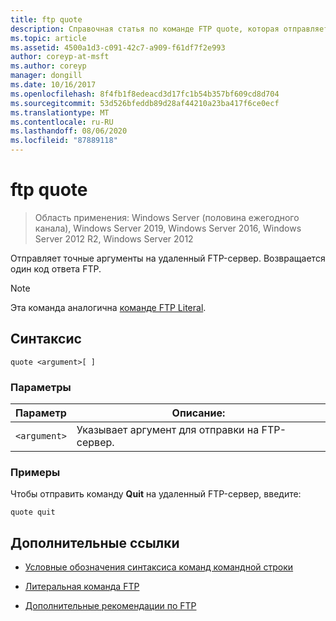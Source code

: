 ```yaml
---
title: ftp quote
description: Справочная статья по команде FTP quote, которая отправляет точные аргументы на удаленный FTP-сервер.
ms.topic: article
ms.assetid: 4500a1d3-c091-42c7-a909-f61df7f2e993
author: coreyp-at-msft
ms.author: coreyp
manager: dongill
ms.date: 10/16/2017
ms.openlocfilehash: 8f4fb1f8edeacd3d17fc1b54b357bf609cd8d704
ms.sourcegitcommit: 53d526bfeddb89d28af44210a23ba417f6ce0ecf
ms.translationtype: MT
ms.contentlocale: ru-RU
ms.lasthandoff: 08/06/2020
ms.locfileid: "87889118"
---
```

# <a name="ftp-quote"></a>ftp quote

> Область применения: Windows Server (половина ежегодного канала), Windows Server 2019, Windows Server 2016, Windows Server 2012 R2, Windows Server 2012

Отправляет точные аргументы на удаленный FTP-сервер. Возвращается один код ответа FTP.

> [!NOTE]
> Эта команда аналогична [команде FTP Literal](ftp-literal_1.md).

## <a name="syntax"></a>Синтаксис

```
quote <argument>[ ]
```

### <a name="parameters"></a>Параметры

| Параметр | Описание: |
| --------- | ----------- |
| `<argument>` | Указывает аргумент для отправки на FTP-сервер. |

### <a name="examples"></a>Примеры

Чтобы отправить команду **Quit** на удаленный FTP-сервер, введите:

```
quote quit
```

## <a name="additional-references"></a>Дополнительные ссылки

- [Условные обозначения синтаксиса команд командной строки](command-line-syntax-key.md)

- [Литеральная команда FTP](ftp-literal_1.md)

- [Дополнительные рекомендации по FTP](/previous-versions/orphan-topics/ws.10/cc756013(v=ws.10))
